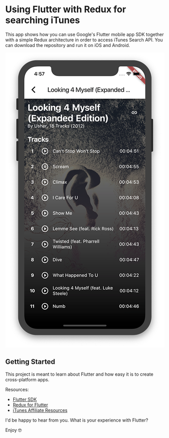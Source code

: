 # Using Flutter with Redux for searching iTunes

This app shows how you can use Google's Flutter mobile app SDK together with a simple Redux architecture in order to access iTunes Search API. You can download the repository and run it on iOS and Android.

![Running Flutter app on iPhone](/screenshots/screenshot1.png)

## Getting Started

This project is meant to learn about Flutter and how easy it is to create cross-platform apps.

Resources:
- [Flutter SDK](https://flutter.dev)
- [Redux for Flutter](https://pub.dartlang.org/packages/flutter_redux)
- [iTunes Affiliate Resources](https://affiliate.itunes.apple.com/resources/)

I'd be happy to hear from you. What is your experience with Flutter?

Enjoy 🤓
